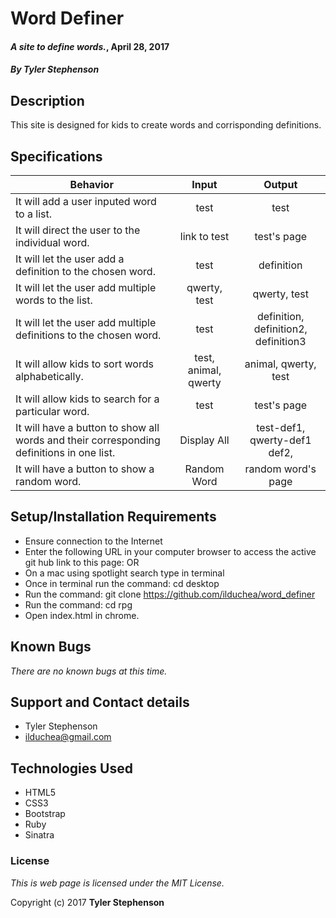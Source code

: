 # Word Definer

#### _**A site to define words.**_, April 28, 2017

#### _**By Tyler Stephenson**_

## Description
This site is designed for kids to create words and corrisponding definitions.

## Specifications

| Behavior |  Input   |  Output  |
|----------|:--------:|:--------:|
|It will add a user inputed word to a list.|test|test|
|It will direct the user to the individual word.|link to test|test's page|
|It will let the user add a definition to the chosen word.|test|definition|
|It will let the user add multiple words to the list.|qwerty, test|qwerty, test|
|It will let the user add multiple definitions to the chosen word.|test|definition, definition2, definition3|
|It will allow kids to sort words alphabetically.|test, animal, qwerty|animal, qwerty, test|
|It will allow kids to search for a particular word.|test|test's page|
|It will have a button to show all words and their corresponding definitions in one list.|Display All|test-def1, qwerty-def1 def2,|
|It will have a button to show a random word.|Random Word|random word's page|

## Setup/Installation Requirements
* Ensure connection to the Internet
* Enter the following URL in your computer browser to access the active git hub link to this page:
OR
* On a mac using spotlight search type in terminal
* Once in terminal run the command: cd desktop
* Run the command: git clone https://github.com/ilduchea/word_definer
* Run the command: cd rpg
* Open index.html in chrome.

## Known Bugs
_There are no known bugs at this time._

## Support and Contact details
* Tyler Stephenson
* ilduchea@gmail.com

## Technologies Used

* HTML5
* CSS3
* Bootstrap
* Ruby
* Sinatra

### License

*This is web page is licensed under the MIT License.*

Copyright (c) 2017 **Tyler Stephenson**
